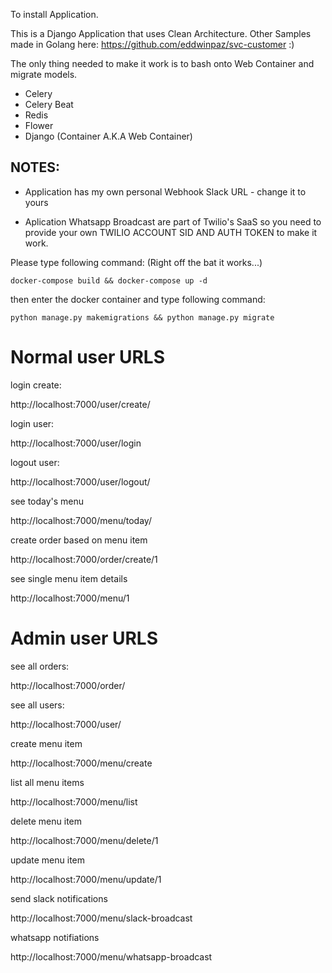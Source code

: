 To install Application.

This is a Django Application that uses Clean Architecture. Other Samples made in Golang here:  https://github.com/eddwinpaz/svc-customer :)

The only thing needed to make it work is to bash onto Web Container and migrate models.
- Celery
- Celery Beat
- Redis
- Flower
- Django (Container A.K.A Web Container)

## NOTES: 
- Application has my own personal Webhook Slack URL - change it to yours

- Aplication Whatsapp Broadcast are part of Twilio's SaaS so you need to provide
your own TWILIO ACCOUNT SID AND AUTH TOKEN to make it work.


Please type following command: (Right off the bat it works...)

```
docker-compose build && docker-compose up -d
```

then enter the docker container and type following command:

```
python manage.py makemigrations && python manage.py migrate
```

# Normal user URLS

login create:

http://localhost:7000/user/create/

login user:

http://localhost:7000/user/login

logout user:

http://localhost:7000/user/logout/

see today's menu

http://localhost:7000/menu/today/

create order based on menu item

http://localhost:7000/order/create/1

see single menu item details

http://localhost:7000/menu/1

# Admin user URLS

see all orders:

http://localhost:7000/order/

see all users:

http://localhost:7000/user/

create menu item

http://localhost:7000/menu/create

list all menu items

http://localhost:7000/menu/list

delete menu item

http://localhost:7000/menu/delete/1

update menu item

http://localhost:7000/menu/update/1

send slack notifications

http://localhost:7000/menu/slack-broadcast

whatsapp notifiations

http://localhost:7000/menu/whatsapp-broadcast